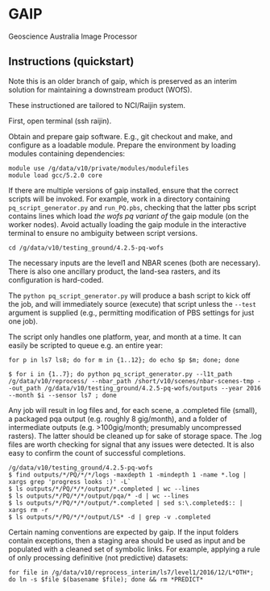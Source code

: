# GAIP

Geoscience Australia Image Processor

## Instructions (quickstart)

Note this is an older branch of gaip, which is preserved as an interim solution for maintaining a downstream product (WOfS).

These instructioned are tailored to NCI/Raijin system.

First, open terminal (ssh raijin).

Obtain and prepare gaip software. E.g., git checkout and make, and configure as a loadable module. Prepare the environment by loading modules containing dependencies:

``` 
module use /g/data/v10/private/modules/modulefiles
module load gcc/5.2.0 core
```

If there are multiple versions of gaip installed, ensure that the correct scripts will be invoked. For example, work in a directory containing `pq_script_generator.py` and `run_PQ.pbs`, checking that the latter pbs script contains lines which load *the wofs pq variant of* the gaip module (on the worker nodes). Avoid actually loading the gaip module in the interactive terminal to ensure no ambiguity between script versions.

`cd /g/data/v10/testing_ground/4.2.5-pq-wofs`

The necessary inputs are the level1 and NBAR scenes (both are necessary). There is also one ancillary product, the land-sea rasters, and its configuration is hard-coded.

The `python pq_script_generator.py` will produce a bash script to kick off the job, and will immediately source (execute) that script unless the `--test` argument is supplied (e.g., permitting modification of PBS settings for just one job). 

The script only handles one platform, year, and month at a time. It can easily be scripted to queue e.g. an entire year:

`for p in ls7 ls8; do for m in {1..12}; do echo $p $m; done; done`

`$ for i in {1..7}; do python pq_script_generator.py --l1t_path /g/data/v10/reprocess/ --nbar_path /short/v10/scenes/nbar-scenes-tmp --out_path /g/data/v10/testing_ground/4.2.5-pq-wofs/outputs --year 2016 --month $i --sensor ls7 ; done`

Any job will result in log files and, for each scene, a .completed file (small), a packaged pqa output (e.g. roughly 8 gig/month), and a folder of intermediate outputs (e.g. >100gig/month; presumably uncompressed rasters). The latter should be cleaned up for sake of storage space. The .log files are worth checking for signal that any issues were detected. It is also easy to confirm the count of successful completions.

```
/g/data/v10/testing_ground/4.2.5-pq-wofs
$ find outputs/*/PQ/*/*/logs -maxdepth 1 -mindepth 1 -name *.log | xargs grep 'progress looks :)' -L`
$ ls outputs/*/PQ/*/*/output/*.completed | wc --lines
$ ls outputs/*/PQ/*/*/output/pqa/* -d | wc --lines
$ ls outputs/*/PQ/*/*/output/*.completed | sed s:\.completed$:: | xargs rm -r
$ ls outputs/*/PQ/*/*/output/LS* -d | grep -v .completed
```

Certain naming conventions are expected by gaip. If the input folders contain exceptions, then a staging area should be used as input and be populated with a cleaned set of symbolic links. For example, applying a rule of only processing definitive (not predictive) datasets:

`for file in /g/data/v10/reprocess_interim/ls7/level1/2016/12/L*OTH*; do ln -s $file $(basename $file); done && rm *PREDICT*`
